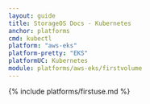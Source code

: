 ```yaml
---
layout: guide
title: StorageOS Docs - Kubernetes
anchor: platforms
cmd: kubectl
platform: "aws-eks"
platform-pretty: "EKS"
platformUC: Kubernetes
module: platforms/aws-eks/firstvolume
---
```


{% include platforms/firstuse.md %}
